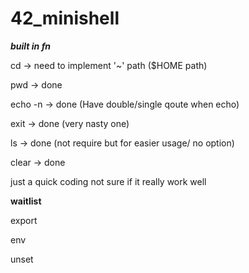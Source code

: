 # 42_minishell

***built in fn***

cd -> need to implement '~' path ($HOME path)

pwd -> done

echo -n -> done (Have double/single qoute when echo)

exit -> done (very nasty one)

ls -> done (not require but for easier usage/ no option)

clear -> done

just a quick coding not sure if it really work well

**waitlist**

export

env

unset

